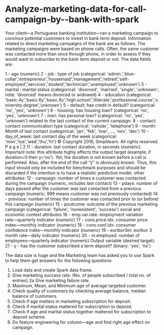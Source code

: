# Analyze-marketing-data-for-call-campaign-by--bank-with-spark

Your client―a Portuguese banking institution—ran a marketing campaign to convince potential customers to invest in bank term deposit.
Information related to direct marketing campaigns of the bank are as follows.
The marketing campaigns were based on phone calls. Often, the same customer was contacted more than once through phone, in order to assess if they would want to subscribe to the bank term deposit or not. The data fields are:

1 - age (numeric)
2 - job : type of job (categorical: 'admin.','blue-collar','entrepreneur','housemaid','management','retired','self-employed','services','student','technician','unemployed','unknown')
3 - marital : marital status (categorical: 'divorced', 'married', 'single', 'unknown'; note: 'divorced' means divorced or widowed)
4 - education (categorical: 'basic.4y','basic.6y','basic.9y','high.school','illiterate','professional.course','university.degree','unknown')
5 - default: has credit in default? (categorical: 'no', 'yes', 'unknown')
6 - housing: has housing loan? (categorical: 'no', 'yes', 'unknown')
7 - loan: has personal loan? (categorical: 'no', 'yes', 'unknown')
 related to the last contact of the current campaign:
8 - contact: contact communication type (categorical: 'cellular', 'telephone')
9 - month: Month of last contact (categorical: 'jan', 'feb', 'mar', ..., 'nov', 'dec')
10 - day_of_week: last contact day of the week (categorical: 'mon','tue','wed','thu','fri')
© Copyright 2016, Simplilearn. All rights reserved. P a g e | 2
11 - duration: last contact duration, in seconds (numeric). Important note: this attribute highly affects the output target (example, if duration=0 then y='no'). Yet, the duration is not known before a call is performed. Also, after the end of the call “y” is obviously known. Thus, this input should only be included for benchmark purposes and should be discarded if the intention is to have a realistic predictive model.
 other attributes:
12 - campaign: number of times a customer was contacted during the campaign (numeric, includes last contact)
13 - pdays: number of days passed after the customer was last contacted from a previous campaign (numeric; 999 means customer was not previously contacted)
14 - previous: number of times the customer was contacted prior to (or before) this campaign (numeric)
15 - poutcome: outcome of the previous marketing campaign (categorical: 'failure', 'nonexistent', 'success')
 social and economic context attributes
16 - emp.var.rate: employment variation rate―quarterly indicator (numeric)
17 - cons.price.idx: consumer price index―monthly indicator (numeric)
18 - cons.conf.idx: consumer confidence index―monthly indicator (numeric)
19 - euribor3m: euribor 3 month rate―daily indicator (numeric)
20 - nr.employed: number of employees―quarterly indicator (numeric)
Output variable (desired target):
21 - y - has the customer subscribed a term deposit? (binary: 'yes', 'no')

The data size is huge and the Marketing team has asked you to use Spark to help them get answers for the following questions:
1. Load data and create Spark data frame.
2. Give marketing success rate. (No. of people subscribed / total no. of entries)
2a Give marketing failure rate.
3. Maximum, Mean, and Minimum age of average targeted customer.
4. Check quality of customers by checking average balance, median balance of customers.
5. Check if age matters in marketing subscription for deposit.
6. Check if marital status mattered for subscription to deposit.
7. Check if age and marital status together mattered for subscription to deposit scheme.
8. Do feature engineering for column—age and find right age effect on campaign.
